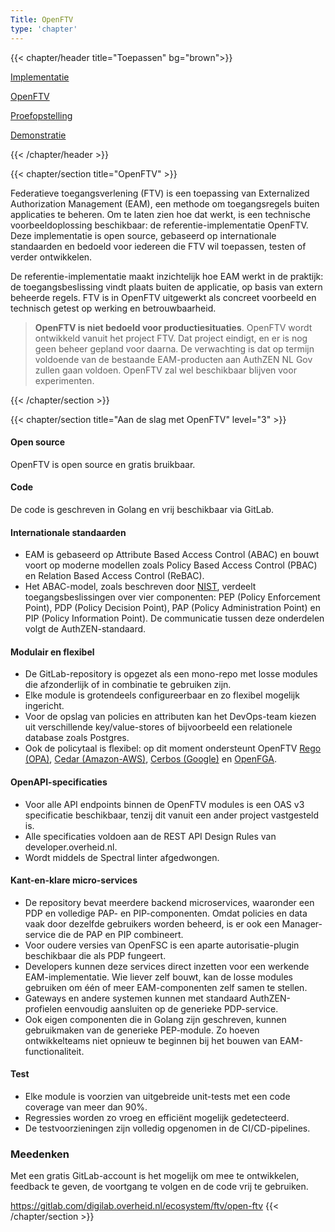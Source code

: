 ```yaml
---
Title: OpenFTV
type: 'chapter'
---
```


{{< chapter/header title="Toepassen" bg="brown">}}

<div class="sub-navigation-wrapper">
    <div class="utrecht-paragraph pt-1 sub-navigation-tab bg-rhc-color-donkerbruin-50">
       <p>
          <a href="../implementatie">Implementatie</a> 
       </p>
    </div>
    <div class="utrecht-paragraph pt-1 sub-navigation-tab sub-navigation-tab-selected">
       <p>
          <a href="../openftv">OpenFTV</a>
       </p>
    </div>
    <div class="utrecht-paragraph pt-1 sub-navigation-tab bg-rhc-color-donkerbruin-50">
       <p>
          <a href="../proefopstelling">Proefopstelling</a> 
       </p>
    </div>
    <div class="utrecht-paragraph pt-1 sub-navigation-tab bg-rhc-color-donkerbruin-50">
       <p>
          <a href="../demonstratie">Demonstratie</a>
       </p>
    </div>
</div>

{{< /chapter/header >}}

{{< chapter/section title="OpenFTV" >}}

Federatieve toegangsverlening (FTV) is een toepassing van Externalized Authorization Management (EAM), een methode om toegangsregels buiten applicaties te beheren. Om te laten zien hoe dat werkt, is een technische voorbeeldoplossing beschikbaar: de referentie-implementatie OpenFTV. Deze implementatie is open source, gebaseerd op internationale standaarden en bedoeld voor iedereen die FTV wil toepassen, testen of verder ontwikkelen.

De referentie-implementatie maakt inzichtelijk hoe EAM werkt in de praktijk: de toegangsbeslissing vindt plaats buiten de applicatie, op basis van extern beheerde regels. FTV is in OpenFTV uitgewerkt als concreet voorbeeld en technisch getest op werking en betrouwbaarheid.

> **OpenFTV is niet bedoeld voor productiesituaties**. OpenFTV wordt ontwikkeld vanuit het project FTV. Dat project eindigt, en er is nog geen beheer gepland voor daarna. 
> De verwachting is dat op termijn voldoende van de bestaande EAM-producten aan AuthZEN NL Gov zullen gaan voldoen. OpenFTV zal wel beschikbaar blijven voor experimenten.  

{{< /chapter/section >}}

{{< chapter/section title="Aan de slag met OpenFTV" level="3" >}}

#### Open source
OpenFTV is open source en gratis bruikbaar.

#### Code
De code is geschreven in Golang en vrij beschikbaar via GitLab.

#### Internationale standaarden
- EAM is gebaseerd op Attribute Based Access Control (ABAC) en bouwt voort op moderne modellen
  zoals Policy Based Access Control (PBAC) en Relation Based Access Control (ReBAC).
- Het ABAC-model, zoals beschreven door [NIST](https://csrc.nist.gov/pubs/sp/800/162/upd2/final), verdeelt toegangsbeslissingen over vier componenten:
  PEP (Policy Enforcement Point), PDP (Policy Decision Point), PAP (Policy Administration Point) en PIP (Policy Information Point).
  De communicatie tussen deze onderdelen volgt de AuthZEN-standaard.

#### Modulair en flexibel
- De GitLab-repository is opgezet als een mono-repo met losse modules die afzonderlijk of in combinatie te gebruiken zijn.
- Elke module is grotendeels configureerbaar en zo flexibel mogelijk ingericht.
- Voor de opslag van policies en attributen kan het DevOps-team kiezen uit verschillende key/value-stores of bijvoorbeeld een relationele database zoals Postgres.
- Ook de policytaal is flexibel: op dit moment ondersteunt OpenFTV
  [Rego (OPA)](https://www.openpolicyagent.org/docs/latest/policy-language/),
  [Cedar (Amazon-AWS)](https://www.cedarpolicy.com/en),
  [Cerbos (Google)](https://docs.cerbos.dev/cerbos/latest/policies/)
  en [OpenFGA](https://openfga.dev/docs/fga).

#### OpenAPI-specificaties
- Voor alle API endpoints binnen de OpenFTV modules is een OAS v3 specificatie beschikbaar,
  tenzij dit vanuit een ander project vastgesteld is.
- Alle specificaties voldoen aan de REST API Design Rules van developer.overheid.nl.
- Wordt middels de Spectral linter afgedwongen.

#### Kant-en-klare micro-services
- De repository bevat meerdere backend microservices, waaronder een PDP en volledige PAP- en PIP-componenten.
  Omdat policies en data vaak door dezelfde gebruikers worden beheerd, is er ook een Manager-service die de PAP en PIP combineert.
- Voor oudere versies van OpenFSC is een aparte autorisatie-plugin beschikbaar die als PDP fungeert.
- Developers kunnen deze services direct inzetten voor een werkende EAM-implementatie. Wie liever zelf bouwt,
  kan de losse modules gebruiken om één of meer EAM-componenten zelf samen te stellen.
- Gateways en andere systemen kunnen met standaard AuthZEN-profielen eenvoudig aansluiten op de generieke PDP-service.
- Ook eigen componenten die in Golang zijn geschreven, kunnen gebruikmaken van de generieke PEP-module.
  Zo hoeven ontwikkelteams niet opnieuw te beginnen bij het bouwen van EAM-functionaliteit.

#### Test
- Elke module is voorzien van uitgebreide unit-tests met een code coverage van meer dan 90%.
- Regressies worden zo vroeg en efficiënt mogelijk gedetecteerd.
- De testvoorzieningen zijn volledig opgenomen in de CI/CD-pipelines.

### Meedenken
Met een gratis GitLab-account is het mogelijk om mee te ontwikkelen, feedback te geven,
de voortgang te volgen en de code vrij te gebruiken.

https://gitlab.com/digilab.overheid.nl/ecosystem/ftv/open-ftv
{{< /chapter/section >}}
